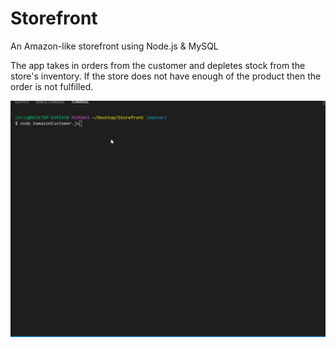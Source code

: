 # Storefront

An Amazon-like storefront using Node.js & MySQL

The app takes in orders from the customer and depletes stock from the store's inventory.
If the store does not have enough of the product then the order is not fulfilled.

![My image](https://github.com/chrislewisjones/Storefront/blob/master/bamazon.gif)
